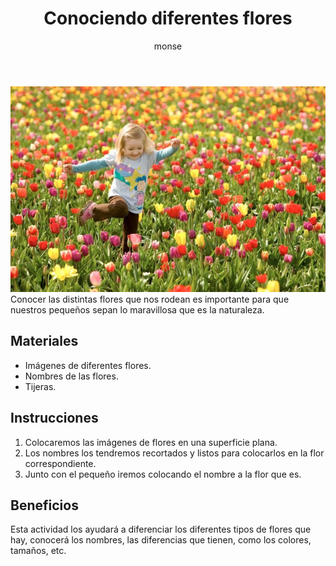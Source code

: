﻿---
layout: post
title:  "Conociendo diferentes flores"
tags: [naturalista]
categories: [infantes, actividad]
author: monse
image: /assets/posts/2020-08-04-flores.jpeg
hidden: true
---
![Actividad de flores](/assets/posts/2020-08-04-flores.jpeg)<br/>
Conocer las distintas flores que nos rodean es importante para que nuestros pequeños sepan lo maravillosa que es la naturaleza. 

## Materiales 
- Imágenes de diferentes flores.
- Nombres de las flores.
- Tijeras.

## Instrucciones
1. Colocaremos las imágenes de flores en una superficie plana.
2. Los nombres los tendremos recortados y listos para colocarlos en la flor correspondiente. 
3. Junto con el pequeño iremos colocando el nombre a la flor que es. 

## Beneficios
Esta actividad los ayudará a diferenciar los diferentes tipos de flores que hay, conocerá los nombres, las diferencias que tienen, como los colores, tamaños, etc. 

